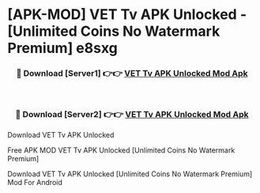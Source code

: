 # [APK-MOD] VET Tv APK Unlocked - [Unlimited Coins No Watermark Premium] e8sxg



<div align="center">
<h3>🔴 Download [Server1] 👉👉 <a href="https://momento.my/?title=VET_Tv_APK_Unlocked">VET Tv APK Unlocked Mod Apk</a></h3><br>

<h3>🔴 Download [Server2] 👉👉 <a href="https://momento.my/?title=VET_Tv_APK_Unlocked">VET Tv APK Unlocked Mod Apk</a></h3>
</div>



Download VET Tv APK Unlocked 

Free APK MOD VET Tv APK Unlocked [Unlimited Coins No Watermark Premium]

Download VET Tv APK Unlocked [Unlimited Coins No Watermark Premium] Mod For Android
